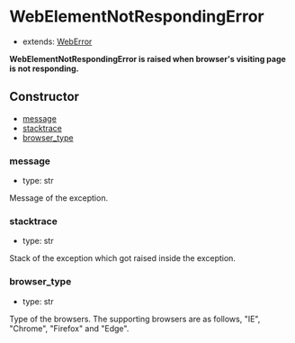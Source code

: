 # WebElementNotRespondingError

- extends: [WebError](./doc/api/python/exceptions/weberror.md)

**WebElementNotRespondingError is raised when browser's visiting page is not responding.**

## Constructor<!-- {docsify-ignore} -->
- [message](#message)
- [stacktrace](#stacktrace)
- [browser_type](#browser_type)


### message
- type: str

Message of the exception.


### stacktrace
- type: str

Stack of the exception which got raised inside the exception.

### browser_type
- type: str

Type of the browsers. The supporting browsers are as follows, "IE", "Chrome", "Firefox" and "Edge".
